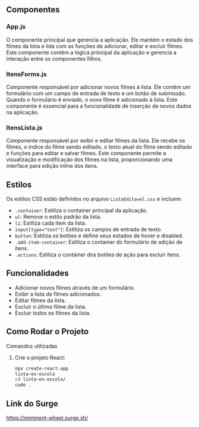 
## Componentes

### App.js

O componente principal que gerencia a aplicação. Ele mantém o estado dos filmes da lista e lida com as funções de adicionar, editar e excluir filmes. Este componente contém a lógica principal da aplicação e gerencia a interação entre os componentes filhos.

### ItensForms.js

Componente responsável por adicionar novos filmes à lista. Ele contém um formulário com um campo de entrada de texto e um botão de submissão. Quando o formulário é enviado, o novo filme é adicionado à lista. Este componente é essencial para a funcionalidade de inserção de novos dados na aplicação.

### ItensLista.js

Componente responsável por exibir e editar filmes da lista. Ele recebe os filmes, o índice do filme sendo editado, o texto atual do filme sendo editado e funções para editar e salvar filmes. Este componente permite a visualização e modificação dos filmes na lista, proporcionando uma interface para edição inline dos itens.

## Estilos

Os estilos CSS estão definidos no arquivo `ListaEditavel.css` e incluem:

- `.container`: Estiliza o container principal da aplicação.
- `ul`: Remove o estilo padrão da lista.
- `li`: Estiliza cada item da lista.
- `input[type="text"]`: Estiliza os campos de entrada de texto.
- `button`: Estiliza os botões e define seus estados de hover e disabled.
- `.add-item-container`: Estiliza o container do formulário de adição de itens.
- `.actions`: Estiliza o container dos botões de ação para excluir itens.

## Funcionalidades

- Adicionar novos filmes através de um formulário.
- Exibir a lista de filmes adicionados.
- Editar filmes da lista.
- Excluir o último filme da lista.
- Excluir todos os filmes da lista.

## Como Rodar o Projeto

Comandos utilizadas

1. Crie o projeto React:
   ```sh
   npx create-react-app 
   lista-ex-escola
   cd lista-ex-escola/
   code .

## Link do Surge

https://imminent-wheel.surge.sh/